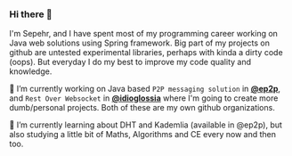 ### Hi there 👋

<!--
**sepehr-gh/sepehr-gh** is a ✨ _special_ ✨ repository because its `README.md` (this file) appears on your GitHub profile.

Here are some ideas to get you started:

- 🔭 I’m currently working on ...
- 🌱 I’m currently learning ...
- 👯 I’m looking to collaborate on ...
- 🤔 I’m looking for help with ...
- 💬 Ask me about ...
- 📫 How to reach me: ...
- 😄 Pronouns: ...
- ⚡ Fun fact: ...
-->

I'm Sepehr, and I have spent most of my programming career working on Java web solutions using Spring framework. Big part of my projects on github are untested experimental libraries, perhaps with kinda a dirty code (oops). But everyday I do my best to improve my code quality and knowledge.

🔭 I’m currently working on Java based `P2P messaging solution` in **[@ep2p](https://github.com/ep2p)**, and `Rest Over Websocket` in **[@idioglossia](https://github.com/idioglossia)** where I'm going to create more dumb/personal projects. Both of these are my own github organizations.

🌱 I’m currently learning about DHT and Kademlia (available in @ep2p), but also studying a little bit of Maths, Algorithms and CE every now and then too.
